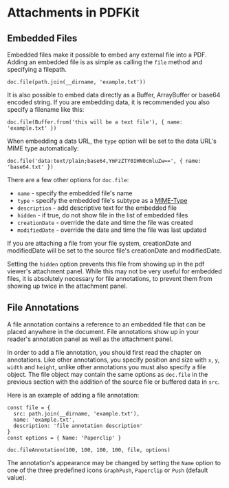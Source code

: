 # Attachments in PDFKit

## Embedded Files

Embedded files make it possible to embed any external file into a PDF.
Adding an embedded file is as simple as calling the `file` method and specifying a filepath.

    doc.file(path.join(__dirname, 'example.txt'))

It is also possible to embed data directly as a Buffer, ArrayBuffer or base64 encoded string.
If you are embedding data, it is recommended you also specify a filename like this:

    doc.file(Buffer.from('this will be a text file'), { name: 'example.txt' })

When embedding a data URL, the `type` option will be set to the data URL's MIME type automatically:

    doc.file('data:text/plain;base64,YmFzZTY0IHN0cmluZw==', { name: 'base64.txt' })

There are a few other options for `doc.file`:

* `name` - specify the embedded file's name
* `type` - specify the embedded file's subtype as a [MIME-Type](https://developer.mozilla.org/en-US/docs/Web/HTTP/Basics_of_HTTP/MIME_types/Common_types)
* `description` - add descriptive text for the embedded file
* `hidden` - if true, do not show file in the list of embedded files
* `creationDate` - override the date and time the file was created
* `modifiedDate` - override the date and time the file was last updated

If you are attaching a file from your file system, creationDate and modifiedDate will be set to the source file's creationDate and modifiedDate.

Setting the `hidden` option prevents this file from showing up in the pdf viewer's attachment panel.
While this may not be very useful for embedded files, it is absolutely necessary for file annotations, to prevent them from showing up twice in the attachment panel.

## File Annotations

A file annotation contains a reference to an embedded file that can be placed anywhere in the document.
File annotations show up in your reader's annotation panel as well as the attachment panel.

In order to add a file annotation, you should first read the chapter on annotations.
Like other annotations, you specify position and size with `x`, `y`, `width` and `height`, unlike other annotations you must also specify a file object.
The file object may contain the same options as `doc.file` in the previous section with the addition of the source file or buffered data in `src`.

Here is an example of adding a file annotation:

    const file = {
      src: path.join(__dirname, 'example.txt'),
      name: 'example.txt',
      description: 'file annotation description'
    }
    const options = { Name: 'Paperclip' }

    doc.fileAnnotation(100, 100, 100, 100, file, options)

The annotation's appearance may be changed by setting the `Name` option to one of the three predefined icons `GraphPush`, `Paperclip` or `Push` (default value).
